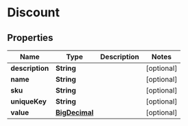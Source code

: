 
# Discount

## Properties
Name | Type | Description | Notes
------------ | ------------- | ------------- | -------------
**description** | **String** |  |  [optional]
**name** | **String** |  |  [optional]
**sku** | **String** |  |  [optional]
**uniqueKey** | **String** |  |  [optional]
**value** | [**BigDecimal**](BigDecimal.md) |  |  [optional]



